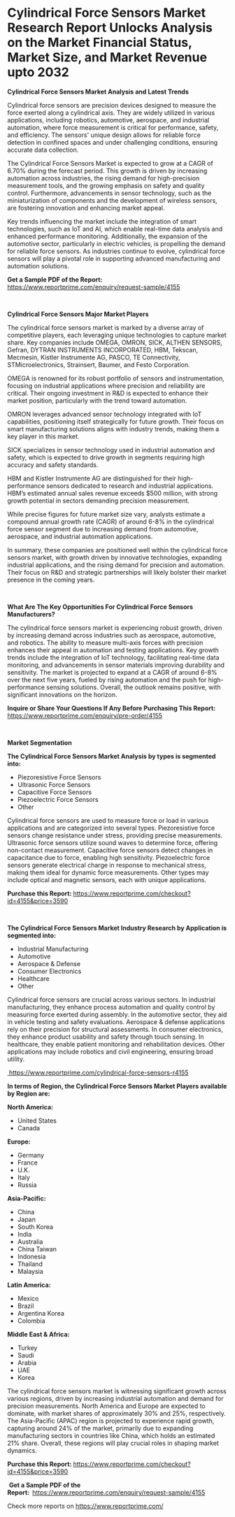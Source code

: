 <p><h1>Cylindrical Force Sensors Market Research Report Unlocks Analysis on the Market Financial Status, Market Size, and Market Revenue upto 2032</h1></p><p><strong>Cylindrical Force Sensors Market Analysis and Latest Trends</strong></p>
<p><p>Cylindrical force sensors are precision devices designed to measure the force exerted along a cylindrical axis. They are widely utilized in various applications, including robotics, automotive, aerospace, and industrial automation, where force measurement is critical for performance, safety, and efficiency. The sensors' unique design allows for reliable force detection in confined spaces and under challenging conditions, ensuring accurate data collection.</p><p>The Cylindrical Force Sensors Market is expected to grow at a CAGR of 6.70% during the forecast period. This growth is driven by increasing automation across industries, the rising demand for high-precision measurement tools, and the growing emphasis on safety and quality control. Furthermore, advancements in sensor technology, such as the miniaturization of components and the development of wireless sensors, are fostering innovation and enhancing market appeal.</p><p>Key trends influencing the market include the integration of smart technologies, such as IoT and AI, which enable real-time data analysis and enhanced performance monitoring. Additionally, the expansion of the automotive sector, particularly in electric vehicles, is propelling the demand for reliable force sensors. As industries continue to evolve, cylindrical force sensors will play a pivotal role in supporting advanced manufacturing and automation solutions.</p></p>
<p><strong>Get a Sample PDF of the Report:&nbsp;</strong> <a href="https://www.reportprime.com/enquiry/request-sample/4155?utm_campaign=3317&utm_medium=2&utm_source=Github&utm_content=ia&utm_term=18032025&utm_id=cylindrical-force-sensors">https://www.reportprime.com/enquiry/request-sample/4155</a></p>
<p>&nbsp;</p>
<p><strong>Cylindrical Force Sensors Major Market Players</strong></p>
<p><p>The cylindrical force sensors market is marked by a diverse array of competitive players, each leveraging unique technologies to capture market share. Key companies include OMEGA, OMRON, SICK, ALTHEN SENSORS, Gefran, DYTRAN INSTRUMENTS INCORPORATED, HBM, Tekscan, Mecmesin, Kistler Instrumente AG, PASCO, TE Connectivity, STMicroelectronics, Strainsert, Baumer, and Festo Corporation. </p><p>OMEGA is renowned for its robust portfolio of sensors and instrumentation, focusing on industrial applications where precision and reliability are critical. Their ongoing investment in R&D is expected to enhance their market position, particularly with the trend toward automation.</p><p>OMRON leverages advanced sensor technology integrated with IoT capabilities, positioning itself strategically for future growth. Their focus on smart manufacturing solutions aligns with industry trends, making them a key player in this market.</p><p>SICK specializes in sensor technology used in industrial automation and safety, which is expected to drive growth in segments requiring high accuracy and safety standards.</p><p>HBM and Kistler Instrumente AG are distinguished for their high-performance sensors dedicated to research and industrial applications. HBM’s estimated annual sales revenue exceeds $500 million, with strong growth potential in sectors demanding precision measurement.</p><p>While precise figures for future market size vary, analysts estimate a compound annual growth rate (CAGR) of around 6-8% in the cylindrical force sensor segment due to increasing demand from automotive, aerospace, and industrial automation applications.</p><p>In summary, these companies are positioned well within the cylindrical force sensors market, with growth driven by innovative technologies, expanding industrial applications, and the rising demand for precision and automation. Their focus on R&D and strategic partnerships will likely bolster their market presence in the coming years.</p></p>
<p>&nbsp;</p>
<p><strong>What Are The Key Opportunities For Cylindrical Force Sensors Manufacturers?</strong></p>
<p><p>The cylindrical force sensors market is experiencing robust growth, driven by increasing demand across industries such as aerospace, automotive, and robotics. The ability to measure multi-axis forces with precision enhances their appeal in automation and testing applications. Key growth trends include the integration of IoT technology, facilitating real-time data monitoring, and advancements in sensor materials improving durability and sensitivity. The market is projected to expand at a CAGR of around 6-8% over the next five years, fueled by rising automation and the push for high-performance sensing solutions. Overall, the outlook remains positive, with significant innovations on the horizon.</p></p>
<p><strong>Inquire or Share Your Questions If Any Before Purchasing This Report:</strong> <a href="https://www.reportprime.com/enquiry/pre-order/4155?utm_campaign=3317&utm_medium=2&utm_source=Github&utm_content=ia&utm_term=18032025&utm_id=cylindrical-force-sensors">https://www.reportprime.com/enquiry/pre-order/4155</a></p>
<p>&nbsp;</p>
<p><strong>Market Segmentation</strong></p>
<p><strong>The Cylindrical Force Sensors Market Analysis by types is segmented into:</strong></p>
<p><ul><li>Piezoresistive Force Sensors</li><li>Ultrasonic Force Sensors</li><li>Capacitive Force Sensors</li><li>Piezoelectric Force Sensors</li><li>Other</li></ul></p>
<p><p>Cylindrical force sensors are used to measure force or load in various applications and are categorized into several types. Piezoresistive force sensors change resistance under stress, providing precise measurements. Ultrasonic force sensors utilize sound waves to determine force, offering non-contact measurement. Capacitive force sensors detect changes in capacitance due to force, enabling high sensitivity. Piezoelectric force sensors generate electrical charge in response to mechanical stress, making them ideal for dynamic force measurements. Other types may include optical and magnetic sensors, each with unique applications.</p></p>
<p><strong>Purchase this Report:&nbsp;</strong><a href="https://www.reportprime.com/checkout?id=4155&price=3590&utm_campaign=3317&utm_medium=2&utm_source=Github&utm_content=ia&utm_term=18032025&utm_id=cylindrical-force-sensors">https://www.reportprime.com/checkout?id=4155&price=3590</a></p>
<p>&nbsp;</p>
<p><strong>The Cylindrical Force Sensors Market Industry Research by Application is segmented into:</strong></p>
<p><ul><li>Industrial Manufacturing</li><li>Automotive</li><li>Aerospace & Defense</li><li>Consumer Electronics</li><li>Healthcare</li><li>Other</li></ul></p>
<p><p>Cylindrical force sensors are crucial across various sectors. In industrial manufacturing, they enhance process automation and quality control by measuring force exerted during assembly. In the automotive sector, they aid in vehicle testing and safety evaluations. Aerospace & defense applications rely on their precision for structural assessments. In consumer electronics, they enhance product usability and safety through touch sensing. In healthcare, they enable patient monitoring and rehabilitation devices. Other applications may include robotics and civil engineering, ensuring broad utility.</p></p>
<p><a href="https://www.reportprime.com/cylindrical-force-sensors-r4155?utm_campaign=3317&utm_medium=2&utm_source=Github&utm_content=ia&utm_term=18032025&utm_id=cylindrical-force-sensors">&nbsp;https://www.reportprime.com/cylindrical-force-sensors-r4155</a></p>
<p><strong>In terms of Region, the Cylindrical Force Sensors Market Players available by Region are:</strong></p>
<p>
    <p> <strong> North America: </strong>
        <ul>
            <li>United States</li>
            <li>Canada</li>
        </ul>
        </p> 
    <p> <strong> Europe: </strong>
        <ul>
            <li>Germany</li>
            <li>France</li>
            <li>U.K.</li>
            <li>Italy</li>
            <li>Russia</li>
        </ul>
        </p> 
    <p> <strong> Asia-Pacific: </strong>
        <ul>
            <li>China</li>
            <li>Japan</li>
            <li>South Korea</li>
            <li>India</li>
            <li>Australia</li>
            <li>China Taiwan</li>
            <li>Indonesia</li>
            <li>Thailand</li>
            <li>Malaysia</li>
        </ul>
        </p> 
    <p> <strong> Latin America: </strong>
        <ul>
            <li>Mexico</li>
            <li>Brazil</li>
            <li>Argentina Korea</li>
            <li>Colombia</li>
        </ul>
        </p> 
    <p> <strong> Middle East & Africa: </strong>
        <ul>
            <li>Turkey</li>
            <li>Saudi</li>
            <li>Arabia</li>
            <li>UAE</li>
            <li>Korea</li>
        </ul>
    </p>
    </p>
<p><p>The cylindrical force sensors market is witnessing significant growth across various regions, driven by increasing industrial automation and demand for precision measurements. North America and Europe are expected to dominate, with market shares of approximately 30% and 25%, respectively. The Asia-Pacific (APAC) region is projected to experience rapid growth, capturing around 24% of the market, primarily due to expanding manufacturing sectors in countries like China, which holds an estimated 21% share. Overall, these regions will play crucial roles in shaping market dynamics.</p></p>
<p><strong>Purchase this Report: </strong><a href="https://www.reportprime.com/checkout?id=4155&price=3590&utm_campaign=3317&utm_medium=2&utm_source=Github&utm_content=ia&utm_term=18032025&utm_id=cylindrical-force-sensors">https://www.reportprime.com/checkout?id=4155&price=3590</a></p>
<p>&nbsp;<strong>Get a Sample PDF of the Report:&nbsp;&nbsp;</strong><a href="https://www.reportprime.com/enquiry/request-sample/4155?utm_campaign=3317&utm_medium=2&utm_source=Github&utm_content=ia&utm_term=18032025&utm_id=cylindrical-force-sensors">https://www.reportprime.com/enquiry/request-sample/4155</a></p>
<p><strong></strong></p>
<p>Check more reports on <a href="https://www.reportprime.com/?utm_campaign=3317&utm_medium=2&utm_source=Github&utm_content=ia&utm_term=18032025&utm_id=cylindrical-force-sensors">https://www.reportprime.com/</a></p>